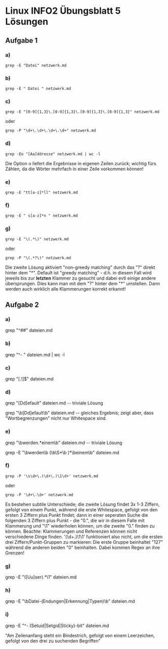 # Linux INFO2 Übungsblatt 5 Lösungen

## Aufgabe 1

### a)
`grep -E "Datei" netzwerk.md`

### b)
`grep -E " Datei " netzwerk.md`

### c)
`grep -E "[0-9]{1,3}\.[0-9]{1,3}\.[0-9]{1,3}\.[0-9]{1,3}" netzwerk.md`

oder

`grep -P "\d+\.\d+\.\d+\.\d+" netzwerk.md`

### d)
`grep -Eo "[Aa]ddresse" netzwerk.md | wc -l`

Die Option o liefert die Ergebnisse in eigenen Zeilen zurück; wichtig fürs
Zählen, da die Wörter mehrfach in einer Zeile vorkommen können!

### e)
`grep -E "tt[a-z]*ll" netzwerk.md`

### f)
`grep -E " s[a-z]*n " netzwerk.md`

### g)
`grep -E "\(.*\)" netzwerk.md`

oder

`grep -P "\(.*?\)" netzwerk.md`

Die zweite Lösung aktiviert "non-greedy matching" durch das "?" direkt hinter
dem "\*". Default ist "greedy matching" - d.h. in diesem Fall wird jeweils bis
zur __letzten__ Klammer zu gesucht und dabei evtl einige andere übersprungen.
Dies kann man mit dem "?" hinter dem "\*" umstellen.
Dann werden auch wirklich alle Klammerungen korrekt erkannt!

## Aufgabe 2
### a)
grep "^##" dateien.md

### b)
grep "^- " dateien.md | wc -l

### c)
grep "[\.\!]$" dateien.md

### d)
grep "[Dd]efault" dateien.md       -- triviale Lösung

grep "\b[Dd]efault\b" dateien.md   -- gleiches Ergebnis; zeigt aber, dass
"Wortbegrenzungen" nicht nur Whitespace sind.

### e)
grep "\bwerden.*einem\b" dateien.md  -- triviale Lösung

grep -E "\bwerden\b (\b\S*\b )*\beinem\b" dateien.md

### f)
`grep -P '\s\d+\.(\d+\.)\1\d+' netzwerk.md`

oder

`grep -P '\d+\.\d+' netzwerk.md`

Es bestehen subtile Unterschiede; die zweite Lösung findet 3x 1-3 Ziffern,
gefolgt von einem Punkt, während die erste Whitespace, gefolgt von den ersten 3
Ziffern plus Punkt findet; dann in einer seperaten Suche die folgenden 3 Ziffern
plus Punkt - die "0.", die wir in diesem Falle mit Klammerung und "\1"
wiederholen können, um die zweite "0." finden zu können.
Beachte: Klammerungen und Referenzen können nicht verschiedene Dinge finden.
'(\d+\.)\1\1' funktioniert also nicht, um die ersten drei Ziffern/Punkt-Gruppen
zu markieren: Die erste Gruppe beinhaltet "127" während die anderen beiden "0"
beinhalten. Dabei kommen Regex an ihre Grenzen!

### g)
grep -E "([Uu]ser).*\1" dateien.md

### h)
grep -E "\bDatei-(Endungen|Erkennung|Typen)\b" dateien.md

### i)
grep -E "^- (Setuid|Setgid|Sticky)-bit" dateien.md

"Am Zeilenanfang steht ein Bindestrich, gefolgt von einem Leerzeichen, gefolgt von den drei zu suchenden Begriffen"


